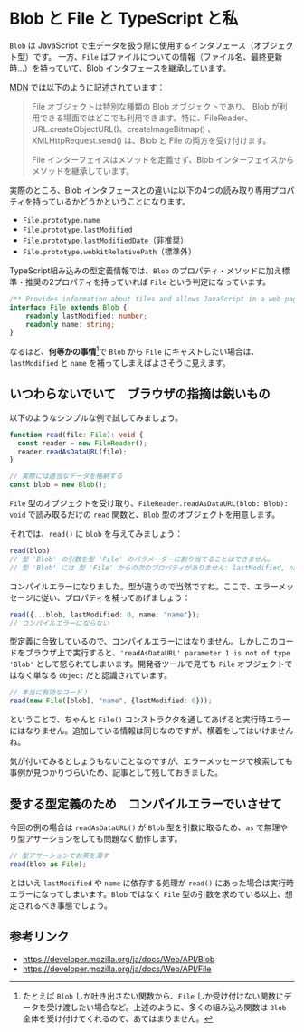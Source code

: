 # Blob と File と TypeScript と私

`Blob` は JavaScript で生データを扱う際に使用するインタフェース（オブジェクト型）です。
一方、`File` はファイルについての情報（ファイル名、最終更新時...）を持っていて、Blob インタフェースを継承しています。

[MDN](https://developer.mozilla.org/ja/docs/Web/API/File) では以下のように記述されています：

> File オブジェクトは特別な種類の Blob オブジェクトであり、 Blob が利用できる場面ではどこでも利用できます。特に、FileReader、URL.createObjectURL()、createImageBitmap() 、XMLHttpRequest.send() は、Blob と File の両方を受け付けます。
>
> File インターフェイスはメソッドを定義せず、Blob インターフェイスからメソッドを継承しています。

実際のところ、Blob インタフェースとの違いは以下の4つの読み取り専用プロパティを持っているかどうかということになります。

* `File.prototype.name`
* `File.prototype.lastModified`
* `File.prototype.lastModifiedDate`（非推奨）
* `File.prototype.webkitRelativePath`（標準外）

TypeScript組み込みの型定義情報では、`Blob` のプロパティ・メソッドに加え標準・推奨の2プロパティを持っていれば `File` という判定になっています。

```typescript:typescript/lib/lib.dom.d.ts
/** Provides information about files and allows JavaScript in a web page to access their content. */
interface File extends Blob {
    readonly lastModified: number;
    readonly name: string;
}
```

なるほど、**何等かの事情**[^1]で `Blob` から `File` にキャストしたい場合は、`lastModified` と `name` を補ってしまえばよさそうに見えます。

[^1]: たとえば `Blob` しか吐き出さない関数から、`File` しか受け付けない関数にデータを受け渡したい場合など。上述のように、多くの組み込み関数は `Blob` 全体を受け付けてくれるので、あてはまりません。

## いつわらないでいて　ブラウザの指摘は鋭いもの

以下のようなシンプルな例で試してみましょう。

```typescript
function read(file: File): void {
  const reader = new FileReader();
  reader.readAsDataURL(file);
}

// 実際には適当なデータを格納する
const blob = new Blob();
```

`File` 型のオブジェクトを受け取り、`FileReader.readAsDataURL(blob: Blob): void` で読み取るだけの `read` 関数と、`Blob` 型のオブジェクトを用意します。

それでは、`read()` に `blob` を与えてみましょう：

```typescript
read(blob)
// 型 'Blob' の引数を型 'File' のパラメーターに割り当てることはできません。
// 型 'Blob' には 型 'File' からの次のプロパティがありません: lastModified, name
```

コンパイルエラーになりました。型が違うので当然ですね。ここで、エラーメッセージに従い、プロパティを補ってあげましょう：

```typescript
read({...blob, lastModified: 0, name: "name"});
// コンパイルエラーにならない
```

型定義に合致しているので、コンパイルエラーにはなりません。しかしこのコードをブラウザ上で実行すると、`'readAsDataURL' parameter 1 is not of type 'Blob'` として怒られてしまいます。開発者ツールで見ても `File` オブジェクトではなく単なる `Object` だと認識されています。

```typescript
// 本当に有効なコード！
read(new File([blob], "name", {lastModified: 0}));
```

ということで、ちゃんと `File()` コンストラクタを通してあげると実行時エラーにはなりません。追加している情報は同じなのですが、横着をしてはいけませんね。

気が付いてみるとしょうもないことなのですが、エラーメッセージで検索しても事例が見つかりづらいため、記事として残しておきました。

## 愛する型定義のため　コンパイルエラーでいさせて

今回の例の場合は `readAsDataURL()` が `Blob` 型を引数に取るため、`as` で無理やり型アサーションをしても問題なく動作します。

```typescript
// 型アサーションでお茶を濁す
read(blob as File);
```

とはいえ `lastModified` や `name` に依存する処理が `read()` にあった場合は実行時エラーになってしまいます。`Blob` ではなく `File` 型の引数を求めている以上、想定されるべき事態でしょう。

## 参考リンク

* <https://developer.mozilla.org/ja/docs/Web/API/Blob>
* <https://developer.mozilla.org/ja/docs/Web/API/File>
